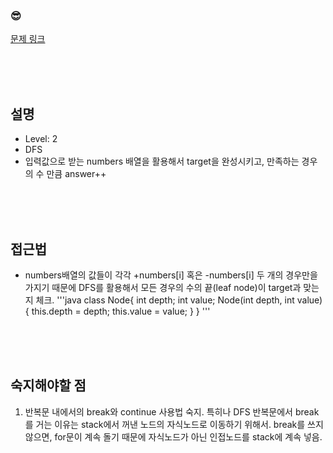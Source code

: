 

### &#128526;
[문제 링크](https://programmers.co.kr/learn/courses/30/lessons/43165)

<br>
<br>
<br>

## 설명

* Level: 2
* DFS
* 입력값으로 받는 numbers 배열을 활용해서 target을 완성시키고, 만족하는 경우의 수 만큼 answer++


<br>
<br>
<br>

## 접근법
* numbers배열의 값들이 각각 +numbers[i] 혹은 -numbers[i] 두 개의 경우만을 가지기 때문에 DFS를 활용해서 모든 경우의 수의 끝(leaf node)이 target과 맞는지 체크.
'''java
class Node{
        int depth;
        int value;
        Node(int depth, int value){
            this.depth = depth;
            this.value = value;
        }
    }
'''

<br>
<br>
<br>


## 숙지해야할 점
1) 반복문 내에서의 break와 continue 사용법 숙지. 특히나 DFS 반복문에서 break를 거는 이유는 stack에서 꺼낸 노드의 자식노드로 이동하기 위해서. break를 쓰지 않으면, for문이 계속 돌기 때문에 자식노드가 아닌 인접노드를 stack에 계속 넣음.

<br>
<br>
<br>
